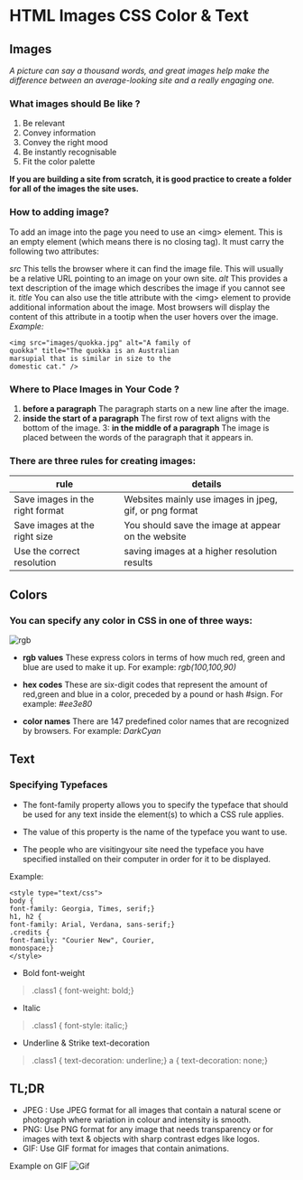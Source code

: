 # HTML Images CSS Color & Text

## Images

*A picture can say a thousand words, and great images help make the difference between an average-looking site and a really engaging one.*

### What images should Be like ?
1. Be relevant
2. Convey information
3. Convey the right mood
4. Be instantly recognisable
5. Fit the color palette

**If you are building a site from scratch, it is good practice to create a folder for all of the images the site uses.**

### How to adding image?
To add an image into the page you need to use an \<img> element. This is an empty element (which means there is no closing tag). It must carry the following two attributes:

*src*
This tells the browser where it can find the image file. This will usually be a relative URL pointing to an image on your own site. 
*alt*
This provides a text description of the image which describes the image if you cannot see it.
*title*
You can also use the title attribute with the \<img> element to provide additional information about the image. Most browsers will display the content of this attribute in a tootip when the user hovers over the image.
*Example:*

```
<img src="images/quokka.jpg" alt="A family of
quokka" title="The quokka is an Australian
marsupial that is similar in size to the
domestic cat." />
```

### Where to Place Images in Your Code ?

1. **before a paragraph**
The paragraph starts on a new line after the image.
2. **inside the start of a paragraph**
The first row of text aligns with the bottom of the image.
3: **in the middle of a paragraph**
The image is placed between the words of the paragraph that it appears in.

### There are three rules for creating images:

rule                             | details
---------------------------------|---------------------------------------
Save images in the right format  |Websites mainly use images in jpeg, gif, or png format
Save images at the right size    |You should save the image at appear on the website
Use the correct resolution       |saving images at a higher resolution results

## Colors
### You can specify any color in CSS in one of three ways:

![rgb](https://image.slidesharecdn.com/presentitudepresentscolortheorypart3-160427151921/95/the-4-important-color-models-for-presentation-design-16-638.jpg?cb=1461776860)

* **rgb values**
These express colors in terms of how much red, green and blue are used to make it up. For example: *rgb(100,100,90)*



* **hex codes**
These are six-digit codes that represent the amount of red,green and blue in a color, preceded by a pound or hash #sign. For example: *#ee3e80*



* **color names**
There are 147 predefined color names that are recognized by browsers. For example: *DarkCyan*

## Text

### Specifying Typefaces

* The font-family property allows you to specify the typeface that should be used for any text inside the element(s) to which a CSS rule applies.

* The value of this property is the name of the typeface you want to use.

* The people who are visitingyour site need the typeface you have specified installed on their computer in order for it to be displayed.

Example:

```
<style type="text/css">
body {
font-family: Georgia, Times, serif;}
h1, h2 {
font-family: Arial, Verdana, sans-serif;}
.credits {
font-family: "Courier New", Courier,
monospace;}
</style>
```

* Bold font-weight
> .class1 { font-weight: bold;}

* Italic
> .class1 { font-style: italic;}

* Underline & Strike text-decoration
> .class1 { text-decoration: underline;}
>a { text-decoration: none;}


## TL;DR

*  JPEG : Use JPEG format for all images that contain a natural scene or photograph where variation in colour and intensity is smooth.
* PNG:  Use PNG format for any image that needs transparency or for images with text & objects with sharp contrast edges like logos. 
* GIF: Use GIF format for images that contain animations.

Example on GIF
![Gif](https://giphy.com/gifs/silicon-valley-l0K4jMNck0La1a7aU?utm_source=iframe&utm_medium=embed&utm_campaign=Embeds&utm_term=https%3A%2F%2Fcdn.embedly.com%2F)